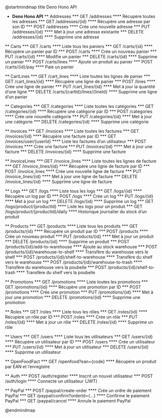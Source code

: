 @startmindmap
title Deno Hono API

* **Deno Hono API**
  ** Addresses
  *** GET /addresses
  **** Récupère toutes les adresses
  *** GET /addresses/{id}
  **** Récupère une adresse par son ID
  *** POST /addresses
  **** Crée une nouvelle adresse
  *** PUT /addresses/{id}
  **** Met à jour une adresse existante
  *** DELETE /addresses/{id}
  **** Supprime une adresse

** Carts
*** GET /carts
**** Liste tous les paniers
*** GET /carts/{id}
**** Récupère un panier par ID
*** POST /carts
**** Crée un nouveau panier
*** PUT /carts/{id}
**** Modifie un panier
*** DELETE /carts/{id}
**** Supprime un panier
*** POST /carts/lines
**** Ajoute un produit au panier
*** POST /carts/{id}/pay
**** Paie un panier

** CartLines
*** GET /cart_lines
**** Liste toutes les lignes de panier
*** GET /cart_lines/{id}
**** Récupère une ligne de panier
*** POST /lines
**** Crée une ligne de panier
*** PUT /cart_lines/{id}
**** Met à jour la quantité d’une ligne
*** DELETE /carts/{cartId}/lines/{lineId}
**** Supprime une ligne d’un panier

** Categories
*** GET /categories
**** Liste toutes les catégories
*** GET /categories/{id}
**** Récupère une catégorie par ID
*** POST /categories
**** Crée une nouvelle catégorie
*** PUT /categories/{id}
**** Met à jour une catégorie
*** DELETE /categories/{id}
**** Supprime une catégorie

** Invoices
*** GET /invoices
**** Liste toutes les factures
*** GET /invoices/{id}
**** Récupère une facture par ID
*** GET /invoices/user/{userId}
**** Liste les factures d’un utilisateur
*** POST /invoices
**** Crée une facture
*** PUT /invoices/{id}
**** Met à jour une facture
*** DELETE /invoices/{id}
**** Supprime une facture

** InvoiceLines
*** GET /invoice_lines
**** Liste toutes les lignes de facture
*** GET /invoice_lines/{id}
**** Récupère une ligne de facture par ID
*** POST /invoice_lines
**** Crée une nouvelle ligne de facture
*** PUT /invoice_lines/{id}
**** Met à jour une ligne de facture
*** DELETE /invoice_lines/{id}
**** Supprime une ligne de facture

** Logs
*** GET /logs
**** Liste tous les logs
*** GET /logs/{id}
**** Récupère un log par ID
*** POST /logs
**** Crée un log
*** PUT /logs/{id}
**** Met à jour un log
*** DELETE /logs/{id}
**** Supprime un log
*** GET /logs/product/{productId}
**** Liste les logs pour un produit
*** GET /logs/product/{productId}/daily
**** Historique journalier du stock d’un produit

** Products
*** GET /products
**** Liste tous les produits
*** GET /products/{id}
**** Récupère un produit par ID
*** POST /products
**** Crée un nouveau produit
*** PUT /products/{id}
**** Met à jour un produit
*** DELETE /products/{id}
**** Supprime un produit
*** POST /products/{id}/add-to-warehouse
**** Ajoute au stock warehouse
*** POST /products/{id}/warehouse-to-shelf
**** Transfère du warehouse vers le shelf
*** POST /products/{id}/shelf-to-warehouse
**** Transfère du shelf vers le warehouse
*** POST /products/{id}/warehouse-to-trash
**** Transfère du warehouse vers la poubelle
*** POST /products/{id}/shelf-to-trash
**** Transfère du shelf vers la poubelle

** Promotions
*** GET /promotions
**** Liste toutes les promotions
*** GET /promotions/{id}
**** Récupère une promotion par ID
*** POST /promotions
**** Crée une promotion
*** PUT /promotions/{id}
**** Met à jour une promotion
*** DELETE /promotions/{id}
**** Supprime une promotion

** Roles
*** GET /roles
**** Liste tous les rôles
*** GET /roles/{id}
**** Récupère un rôle par ID
*** POST /roles
**** Crée un rôle
*** PUT /roles/{id}
**** Met à jour un rôle
*** DELETE /roles/{id}
**** Supprime un rôle

** Users
*** GET /users
**** Liste tous les utilisateurs
*** GET /users/{id}
**** Récupère un utilisateur par ID
*** POST /users
**** Crée un utilisateur
*** PUT /users/{id}
**** Met à jour un utilisateur
*** DELETE /users/{id}
**** Supprime un utilisateur

** OpenFoodFact
*** GET /openfood?ean={code}
**** Récupère un produit par EAN et l’enregistre

** Auth
*** POST /auth/register
**** Inscrit un nouvel utilisateur
*** POST /auth/login
**** Connecte un utilisateur (JWT)

** PayPal
*** POST /paypal/create-order
**** Crée un ordre de paiement PayPal
*** GET /paypal/confirm?orderId={...}
**** Confirme le paiement PayPal
*** GET /paypal/cancel
**** Annule le paiement PayPal

@endmindmap
